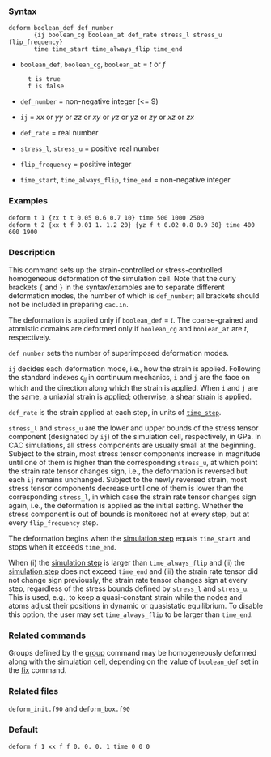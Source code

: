 
### Syntax

	deform boolean_def def_number
	       {ij boolean_cg boolean_at def_rate stress_l stress_u flip_frequency}
	       time time_start time_always_flip time_end 

* `boolean_def`, `boolean_cg`, `boolean_at` = _t_ or _f_

		t is true
		f is false

* `def_number` = non-negative integer (<= 9)

* `ij` = _xx_ or _yy_ or _zz_ or _xy_ or _yz_ or _yz_ or _zy_ or _xz_ or _zx_

* `def_rate` = real number

* `stress_l`, `stress_u` = positive real number

* `flip_frequency` = positive integer

* `time_start`, `time_always_flip`, `time_end` = non-negative integer

### Examples

	deform t 1 {zx t t 0.05 0.6 0.7 10} time 500 1000 2500
	deform t 2 {xx t f 0.01 1. 1.2 20} {yz f t 0.02 0.8 0.9 30} time 400 600 1900

### Description

This command sets up the strain-controlled or stress-controlled homogeneous deformation of the simulation cell. Note that the curly brackets `{` and `}` in the syntax/examples are to separate different deformation modes, the number of which is `def_number`; all brackets should not be included in preparing `cac.in`.

The deformation is applied only if `boolean_def` = _t_. The coarse-grained and atomistic domains are deformed only if `boolean_cg` and `boolean_at` are _t_, respectively.

`def_number` sets the number of superimposed deformation modes.

`ij` decides each deformation mode, i.e., how the strain is applied. Following the standard indexes $\epsilon_{ij}$ in continuum mechanics, `i` and `j` are the face on which and the direction along which the strain is applied. When `i` and `j` are the same, a uniaxial strain is applied; otherwise, a shear strain is applied.

`def_rate` is the strain applied at each step, in units of [`time_step`](run.md).

`stress_l` and `stress_u` are the lower and upper bounds of the stress tensor component (designated by `ij`) of the simulation cell, respectively, in GPa. In CAC simulations, all stress components are usually small at the beginning. Subject to the strain, most stress tensor components increase in magnitude until one of them is higher than the corresponding `stress_u`, at which point the strain rate tensor changes sign, i.e., the deformation is reversed but each `ij` remains unchanged. Subject to the newly reversed strain, most stress tensor components decrease until one of them is lower than the corresponding `stress_l`, in which case the strain rate tensor changes sign again, i.e., the deformation is applied as the initial setting. Whether the stress component is out of bounds is monitored not at every step, but at every `flip_frequency` step.

The deformation begins when the [simulation step](run.md) equals `time_start` and stops when it exceeds `time_end`.

When (i) the [simulation step](run.md) is larger than `time_always_flip` and (ii) the [simulation step](run.md) does not exceed `time_end` and (iii) the strain rate tensor did not change sign previously, the strain rate tensor changes sign at every step, regardless of the stress bounds defined by `stress_l` and `stress_u`. This is used, e.g., to keep a quasi-constant strain while the nodes and atoms adjust their positions in dynamic or quasistatic equilibrium. To disable this option, the user may set `time_always_flip` to be larger than `time_end`.

### Related commands

Groups defined by the [group](group.md) command may be homogeneously deformed along with the simulation cell, depending on the value of `boolean_def` set in the [fix](fix.md) command.

### Related files

`deform_init.f90` and `deform_box.f90`

### Default

	deform f 1 xx f f 0. 0. 0. 1 time 0 0 0

